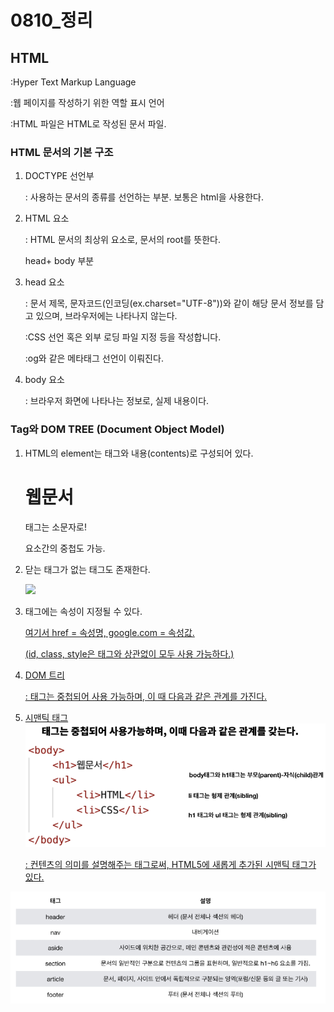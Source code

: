 # 0810_정리

## HTML

:Hyper Text Markup Language

:웹 페이지를 작성하기 위한 역할 표시 언어

:HTML 파일은 HTML로 작성된 문서 파일.



### HTML 문서의 기본 구조

1. DOCTYPE 선언부

   : 사용하는 문서의 종류를 선언하는 부분. 보통은 html을 사용한다.

2. HTML 요소

   : HTML 문서의 최상위 요소로, 문서의 root를 뜻한다.

    head+ body 부분

3. head 요소

   : 문서 제목, 문자코드(인코딩(ex.charset="UTF-8"))와 같이 해당 문서 정보를 담고 있으며, 브라우저에는 나타나지 않는다.

   :CSS 선언 혹은 외부 로딩 파일 지정 등을 작성합니다.

   :og와 같은 메타태그 선언이 이뤄진다.

4. body 요소

   : 브라우저 화면에 나타나는 정보로, 실제 내용이다.



### Tag와 DOM TREE    (Document Object Model)

1. HTML의 element는 태그와 내용(contents)로 구성되어 있다.

   	<h1>
      	    웹문서
      	</h1>
   태그는 소문자로!

   요소간의 중첩도 가능.

2. 닫는 태그가 없는 태그도 존재한다.

   <img src="url"/> 

3. 태그에는 속성이 지정될 수 있다.

   <a href = 'google.com'/>

   여기서 href = 속성명, google.com = 속성값.

   (id, class, style은 태그와 상관없이 모두 사용 가능하다.)

4. DOM 트리

   : 태그는 중첩되어 사용 가능하며, 이 때 다음과 같은 관계를 가진다.

   

5. 시맨틱 태그![image-20200811111920443](0810_정리.assets/image-20200811111920443.png)

   : 컨텐츠의 의미를 설명해주는 태그로써, HTML5에 새롭게 추가된 시맨틱 태그가 있다.


![image-20200811112019573](0810_정리.assets/image-20200811112019573.png)



